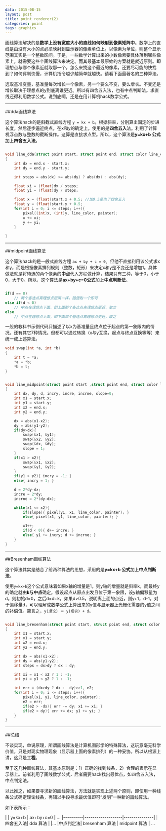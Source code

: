 ```yaml
---
data: 2015-08-15
layout: post
title: point renderer(2)
categories: point
tags: graphics
---
```



画线算法解决的是**数学上没有宽度大小的直线如何映射到像素矩阵中**。数学上的直线是由没有大小的点必须映射到显示器的像素单位上。以像素为单位，则整个显示范围其实是一个整数区间。于是，一些数学计算出来的小数像素要具体落到哪些像素上，就需要这些个画线算法来决定。而其最基本最原始的方案就是就近原则。即理想点与哪个像素近就取那一个。怎么来找这个最近的像素，还要尽可能的快找到？如何评判快慢，计算机指令越少越简单就越快。请看下面最著名的三种算法。

选取基准变量，基准量每次增长一个像素，另一个要么不变，要么增长。不变还是增长取决于理想点的y到底离谁更近。所以有四舍五入法，也有中点判断法。求直线还得利用数学公式。说到底啊，还是在用计算机hack数学公式。


---------------------------
##dda画线算法

这个算法hack的是斜截式直线方程 `y = kx + b`。根据斜率，分别算出固定的步进长度，然后逐步逼近终点，在x和y的确定上，使用的是**四舍五入**法。利用了计算机浮点数与整数的截断操作。这算是直接求点型。所以，这个算法是**y=kx+b 公式**加上**四舍五入法**。


```c

void line_dda(struct point start, struct point end, struct color line_color, struct paint *painter)
{
    int dx = end.x - start.x;
    int dy = end.y - start.y;

    int steps = abs(dx) >= abs(dy) ? abs(dx) : abs(dy);

    float xi = (float)dx / steps;
    float yi = (float)dy / steps;

    float x = (float)start.x + 0.5; //加0.5是为了四舍五入
    float y = (float)start.y + 0.5;
    for(int i = 0; i <= steps; i++){
        pixel((int)x, (int)y, line_color, painter);
        x += xi;
        y += yi;
    }
    
}

```

---------------------------------
##midpoint画线算法

这个算法hack的是一般式直线方程 `ax + by + c = 0`。但他不直接利用该公式求x和y，而是根据像素排列规则（整数，矩形）来决定x和y是不变还是增加1。具体做法就是将待选的两个像素的**中点**代入方程做计算，结果只有三种，等于0，小于0，大于0。所以，这个算法是**ax+by+c=0公式**加上**中点判断法**。

```c

if(d == 0)
    // 两个备选点离理想点距离一样，随便取一个即可
else if(d < 0)
    // 中点在理想点下面，即上面那个备选点离理想点更近，取之
else
    // 中点在理想点上面，即下面那个备选点离理想点更近，取之

```

一般的教科书示例代码只描述了以x为基准量且终点位于起点的第一象限内的情况。还有其它7种情况。但都可以通过转换（x与y互换，起点与终点互换等等）来统一成上述算法。


```c
void swap(int *a, int *b)
{
    int t = *a;
    *a = *b;
    *b = t;
}


void line_midpoint(struct point start ,struct point end, struct color line_color, struct paint *painter)
{
    int dx, dy, d, incry, incre, incrne, slope=0;
    int x1 = start.x;
    int y1 = start.y;
    int x2 = end.x;
    int y2 = end.y;

    dx = abs(x1-x2);
    dy = abs(y1-y2);
    if(dy>dx){
        swap(&x1, &y1);
        swap(&x2, &y2);
        swap(&dx, &dy);
        slope = 1;
    }
    if(x1 > x2){
        swap(&x1, &x2);
        swap(&y1, &y2);
    }
    if(y1 > y2){ incry = -1; }
    else{ incry = 1; }

    d = 2*dy-dx;
    incre = 2*dy;
    incrne = 2*(dy-dx);

    while(x1 <= x2){
        if(slope){ pixel(y1, x1, line_color, painter); }
        else{ pixel(x1, y1, line_color, painter); }

        x1++;
        if(d < 0){ d+= incre; }
        else{ y1 += incry; d += incrne; }
    }
}

```

---------------------------------
##Bresenham画线算法

这个算法其实是结合了前两种算法的思想，采用的是**y=kx+b 公式**加上**中点判断法**。

使用`y=kx+b`这个公式意味着如果x轴的增量是1，则y轴的增量就是斜率k，而最终y的确定就由**k与中点**确定。假设起点从原点出发且位于第一象限，设y轴偏移量为d，则初始d=0，之后d=d+k，如果d>0.5，说明离上面的点近，则y+1，d-1。对于偏移量d，可以理解成数学公式上算出来的y值与显示器上光栅化需要的y值之间的补偿值。简言之，`y(理论) ＝ y(现实) + d`。

```c

void line_bresenham(struct point start, struct point end, struct color line_color, struct paint *painter)
{
    int x1 = start.x;
    int y1 = start.y;
    int x2 = end.x;
    int y2 = end.y;

    int dx = abs(x1-x2);
    int dy = abs(y1-y2);
    int steps = dx>dy ? dx : dy;

    int xi = x1 < x2 ? 1 : -1;
    int yi = y1 < y2 ? 1 : -1;

    int err = (dx>dy ? dx : -dy)>>1, e2;
    for(int i = 0; i <= steps; i++){
        pixel(x1, y1, line_color, painter);
        e2 = err;
        if(e2 > -dx){ err -= dy; x1 += xi; }
        if(e2 < dy){ err += dx; y1 += yi; }
    }
}

```

-------------------------------------------
##总结

不谈实现，单说原理，所谓画线算法是计算机图形学的特殊算法，这玩意毫无科学价值，只是对现实物理现象（显示器上面的像素排列）的一种妥协。所以从根源上讲，这只是**工程**。

至于这几种画线算法，其基本原则是：1）正确的找到线条，2）合理的表示在显示器上。前者利用了画线数学公式，后者需要hack找出最优点，如四舍五入法，中点判定法。

以此推之，如果要寻求新的画线算法，方法就是实现上述两个原则，即使用一种线条公式确定理论线条，再辅以手段寻求最优值即可“发明”一种新的画线算法。

如下表所示：

|         |   y=kx+b          | ax+by+c=0     | ...
|----------|-------------------|---------------|
|四舍五入法| dda 算法          |               |...
|中点判定法| bresenham 算法    | midpoint 算法 | ...
